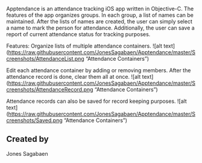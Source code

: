 Apptendance is an attendance tracking iOS app written in Objective-C.  The features of the app organizes groups.  In each group, a list of names can be maintained.  After the lists of names are created, the user can simply select a name to mark the person for attendance.  Additionally, the user can save a report of current attendance status for tracking purposes.

Features:
Organize lists of multiple attendance containers.
![alt text](https://raw.githubusercontent.com/JonesSagabaen/Apptendance/master/Screenshots/AttendanceList.png “Attendance Containers”)

Edit each attendance container by adding or removing members.  After the attendance record is done, clear them all at once.
![alt text](https://raw.githubusercontent.com/JonesSagabaen/Apptendance/master/Screenshots/AttendanceRecord.png “Attendance Containers”)

Attendance records can also be saved for record keeping purposes.
![alt text](https://raw.githubusercontent.com/JonesSagabaen/Apptendance/master/Screenshots/Saved.png “Attendance Containers”)


## Created by
Jones Sagabaen
